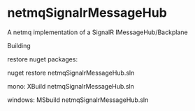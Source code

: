 netmqSignalrMessageHub
======================

A netmq implementation of a SignalR IMessageHub/Backplane

Building

restore nuget packages:

nuget restore netmqSignalrMessageHub.sln 

mono:
XBuild netmqSignalrMessageHub.sln 

windows:
MSbuild netmqSignalrMessageHub.sln 
